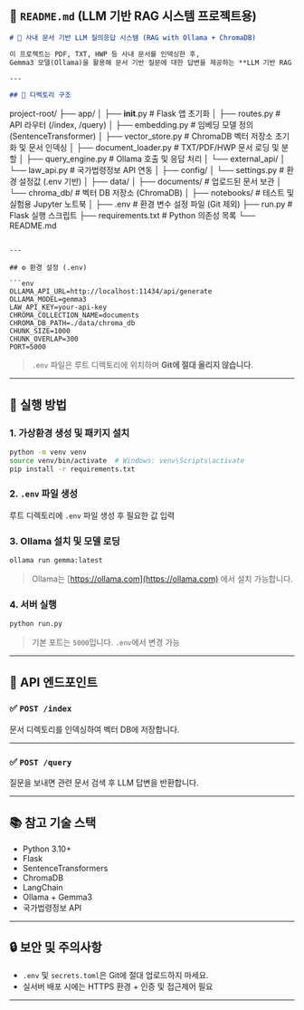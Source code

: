 ## 📄 `README.md` (LLM 기반 RAG 시스템 프로젝트용)

```markdown
# 🧠 사내 문서 기반 LLM 질의응답 시스템 (RAG with Ollama + ChromaDB)

이 프로젝트는 PDF, TXT, HWP 등 사내 문서를 인덱싱한 후,  
Gemma3 모델(Ollama)을 활용해 문서 기반 질문에 대한 답변을 제공하는 **LLM 기반 RAG 시스템**입니다.

---

## 📁 디렉토리 구조

```

project-root/
├── app/
│   ├── **init**.py          # Flask 앱 초기화
│   ├── routes.py            # API 라우터 (/index, /query)
│   ├── embedding.py         # 임베딩 모델 정의 (SentenceTransformer)
│   ├── vector\_store.py      # ChromaDB 벡터 저장소 초기화 및 문서 인덱싱
│   ├── document\_loader.py   # TXT/PDF/HWP 문서 로딩 및 분할
│   ├── query\_engine.py      # Ollama 호출 및 응답 처리
│   └── external\_api/
│       └── law\_api.py       # 국가법령정보 API 연동
│
├── config/
│   └── settings.py          # 환경 설정값 (.env 기반)
│
├── data/
│   ├── documents/           # 업로드된 문서 보관
│   └── chroma\_db/           # 벡터 DB 저장소 (ChromaDB)
│
├── notebooks/               # 테스트 및 실험용 Jupyter 노트북
│
├── .env                     # 환경 변수 설정 파일 (Git 제외)
├── run.py                   # Flask 실행 스크립트
├── requirements.txt         # Python 의존성 목록
└── README.md

````

---

## ⚙️ 환경 설정 (.env)

```env
OLLAMA_API_URL=http://localhost:11434/api/generate
OLLAMA_MODEL=gemma3
LAW_API_KEY=your-api-key
CHROMA_COLLECTION_NAME=documents
CHROMA_DB_PATH=./data/chroma_db
CHUNK_SIZE=1000
CHUNK_OVERLAP=300
PORT=5000
````

> `.env` 파일은 루트 디렉토리에 위치하며 **Git에 절대 올리지 않습니다**.

---

## 🚀 실행 방법

### 1. 가상환경 생성 및 패키지 설치

```bash
python -m venv venv
source venv/bin/activate  # Windows: venv\Scripts\activate
pip install -r requirements.txt
```

### 2. `.env` 파일 생성

루트 디렉토리에 `.env` 파일 생성 후 필요한 값 입력

### 3. Ollama 설치 및 모델 로딩

```bash
ollama run gemma:latest
```

> Ollama는 [https://ollama.com](https://ollama.com) 에서 설치 가능합니다.

### 4. 서버 실행

```bash
python run.py
```

> 기본 포트는 `5000`입니다. `.env`에서 변경 가능

---

## 🔗 API 엔드포인트

### ✅ `POST /index`

문서 디렉토리를 인덱싱하여 벡터 DB에 저장합니다.

---

### ✅ `POST /query`

질문을 보내면 관련 문서 검색 후 LLM 답변을 반환합니다.

---

## 📚 참고 기술 스택

* Python 3.10+
* Flask
* SentenceTransformers
* ChromaDB
* LangChain
* Ollama + Gemma3
* 국가법령정보 API

---

## 🔒 보안 및 주의사항

* `.env` 및 `secrets.toml`은 Git에 절대 업로드하지 마세요.
* 실서버 배포 시에는 HTTPS 환경 + 인증 및 접근제어 필요

---


